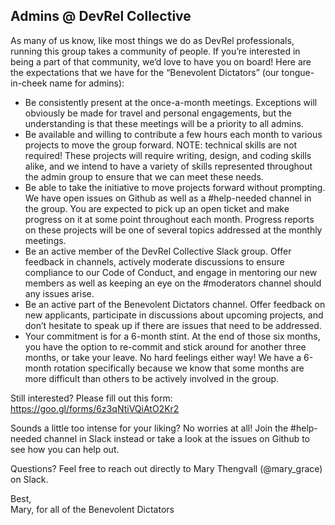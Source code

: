 ## Admins @ DevRel Collective

As many of us know, like most things we do as DevRel professionals, running this group takes a community of people. If you’re interested in being a part of that community, we’d love to have you on board! Here are the expectations that we have for the “Benevolent Dictators” (our tongue-in-cheek name for admins):

* Be consistently present at the once-a-month meetings. Exceptions will obviously be made for travel and personal engagements, but the understanding is that these meetings will be a priority to all admins.
* Be available and willing to contribute a few hours each month to various projects to move the group forward. NOTE: technical skills are not required! These projects will require writing, design, and coding skills alike, and we intend to have a variety of skills represented throughout the admin group to ensure that we can meet these needs.
* Be able to take the initiative to move projects forward without prompting. We have open issues on Github as well as a #help-needed channel in the group. You are expected to pick up an open ticket and make progress on it at some point throughout each month. Progress reports on these projects will be one of several topics addressed at the monthly meetings.
* Be an active member of the DevRel Collective Slack group. Offer feedback in channels, actively moderate discussions to ensure compliance to our Code of Conduct, and engage in mentoring our new members as well as keeping an eye on the #moderators channel should any issues arise.
* Be an active part of the Benevolent Dictators channel. Offer feedback on new applicants, participate in discussions about upcoming projects, and don’t hesitate to speak up if there are issues that need to be addressed.
* Your commitment is for a 6-month stint. At the end of those six months, you have the option to re-commit and stick around for another three months, or take your leave. No hard feelings either way! We have a 6-month rotation specifically because we know that some months are more difficult than others to be actively involved in the group.

Still interested? Please fill out this form: https://goo.gl/forms/6z3qNtiVQiAtO2Kr2

Sounds a little too intense for your liking? No worries at all! Join the #help-needed channel in Slack instead or take a look at the issues on Github to see how you can help out.

Questions? Feel free to reach out directly to Mary Thengvall (@mary_grace) on Slack.

Best,  
Mary, for all of the Benevolent Dictators
